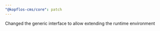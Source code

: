 ```yaml
---
"@kopflos-cms/core": patch
---
```


Changed the generic interface to allow extending the runtime environment
